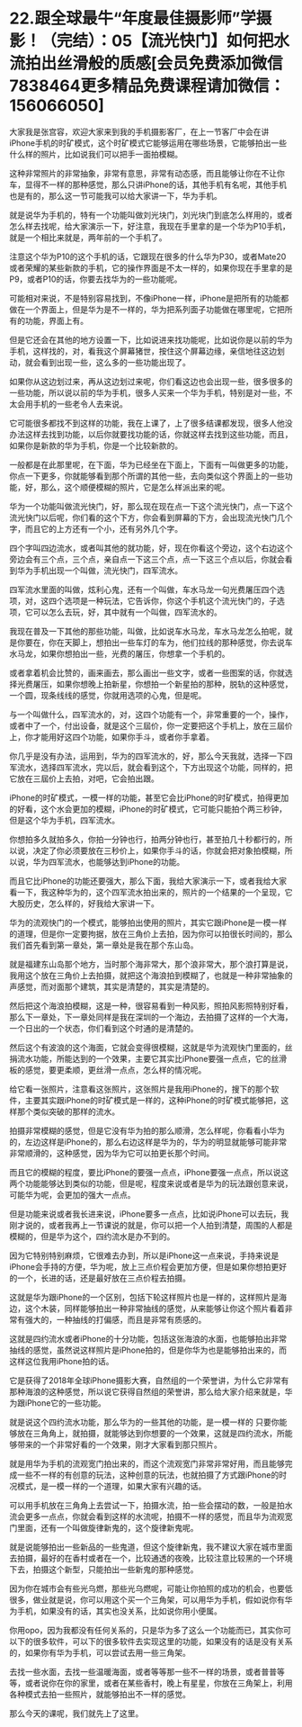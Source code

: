# 22.跟全球最牛“年度最佳摄影师”学摄影！（完结）：05【流光快门】如何把水流拍出丝滑般的质感[会员免费添加微信7838464更多精品免费课程请加微信：156066050]

大家我是张宫容，欢迎大家来到我的手机摄影客厂，在上一节客厂中会在讲iPhone手机的时矿模式，这个时矿模式它能够运用在哪些场景，它能够拍出一些什么样的照片，比如说我们可以把手一面拍模糊。

这种非常照片的非常抽象，非常有意思，非常有动态感，而且能够让你在不让你车，显得不一样的那种感觉，那么只讲iPhone的话，其他手机有名呢，其他手机也是有的，那么这一节可能我可以给大家讲一下，华为手机。

就是说华为手机的，特有一个功能叫做刘光块门，刘光块门到底怎么样用的，或者怎么样去找呢，给大家演示一下，好注意，我现在手里拿的是一个华为P10手机，就是一个相比来就是，两年前的一个手机了。

注意这个华为P10的这个手机的话，它跟现在很多的什么华为P30，或者Mate20或者荣耀的某些新款的手机，它的操作界面是不太一样的，如果你现在手里拿的是P9，或者P10的话，你要去找华为的一些功能呢。

可能相对来说，不是特别容易找到，不像iPhone一样，iPhone是把所有的功能都做在一个界面上，但是华为是不一样的，华为把系列面子功能做在哪里呢，它把所有的功能，界面上有。

但是它还会在其他的地方设置一下，比如说进来找功能呢，比如说你是以前的华为手机，这样找的，对，看我这个屏幕猪世，按住这个屏幕边缘，亲信地往这边划动，就会看到出现一些，这么多的一些功能出现了。

如果你从这边划过来，再从这边划过来呢，你们看这边也会出现一些，很多很多的一些功能，所以说以前的华为手机，很多人买来一个华为手机，特别是对一些，不太会用手机的一些老令人去来说。

它可能很多都找不到这样的功能，我在上课了，上了很多结课都发现，很多人他没办法这样去找到功能，以后你就要找功能的话，你就这样去找到这些功能，而且，如果你是新款的华为手机，你是一个比较新款的。

一般都是在此那里呢，在下面，华为已经坐在下面上，下面有一叫做更多的功能，你点一下更多，你就能够看到那个所谓的其他一些，去向类似这个界面上的一些功能，好，那么，这个顺便模糊的照片，它是怎么样派出来的呢。

华为一个功能叫做流光快门，好，那么现在现在点一下这个流光快门，点一下这个流光快门以后呢，你们看的这个下方，你会看到屏幕的下方，会出现流光快门几个字，而且它的上方还有一个小，还有另外几个字。

四个字叫四边流水，或者叫其他的就功能，好，现在你看这个旁边，这个右边这个旁边会有三个点，三个点，亲自点一下这三个点，点一下这三个点以后，你就会看到华为手机出现一个叫做，流光快门，四军流水。

四军流水里面的叫做，炫利心鬼，还有一个叫做，车水马龙一句光费屠压四个选项，对，这四个选项是一种玩法，它告诉你，你这个手机这个流光快门的，子选项，它可以怎么去玩，好，其中就有一个叫做，四军流水的。

我现在普及一下其他的那些功能，叫做，比如说车水马龙，车水马龙怎么拍呢，就是你要在，你在天脚上，想拍出一些车灯的车为，他们拉线的那种感觉，你去说车水马龙，如果你想拍出一些，光费的屠压，你想拿一个手机的。

或者拿着机会比赞的，画来画去，那么画出一些文字，或者一些图案的话，你就选择光费屠压，如果你想晚上拍新星，你想拍一个新星拍的那种，脱轨的这种感觉，一个圆，现条线线的感觉，你就用选项的心鬼，但是呢。

与一个叫做什么，四军流水的，对，这四个功能有一个，非常重要的一个，操作，或者中了一个，付出设备，就是这个三屆价，你一定要把这个手机上，放在三屆价上，你才能用好这四个功能，如果你手斗，或者你手拿着。

你几乎是没有办法，运用到，华为的四军流水的，好，那么今天我就，选择一下四军流水，选择四军流水，完以后，就会看到这个，下方出现这个功能，同样的，把它放在三屆价上去拍，对吧，它会拍出跟。

iPhone的时矿模式，一模一样的功能，甚至它会比iPhone的时矿模式，拍得更加的好看，这个水会更加的模糊，iPhone的时矿模式，它可能只能拍个两三秒钟，但是这个华为手机，四军流水。

你想拍多久就拍多久，你拍一分钟也行，拍两分钟也行，甚至拍几十秒都行的，所以说，决定了你必须要放在三秒价上，如果你手斗的话，你就会把对象拍模糊，所以说，华为四军流水，也能够达到iPhone的功能。

而且它比iPhone的功能还要强大，那么下面，我给大家演示一下，或者我给大家看一下，我这种华为的，这个四军流水拍出来的，照片的一个结果的一个呈现，它大股历史，怎么样的，好我给大家讲一下。

华为的流观快门的一个模式，能够拍出使用的照片，其实它跟iPhone是一模一样的道理，但是你一定要拘据，放在三角价上去拍，因为你可以拍很长时间的，那么我们首先看到第一章处，第一章处是我在那个东山岛。

就是福建东山岛那个地方，当时那个海非常大，那个浪非常大，那个浪打算是说，我用这个放在三角价上去拍摄，就把这个海浪拍到模糊了，也就是一种非常抽象的声感觉，而对面那个建筑，其实是清楚的，其实是清楚的。

然后把这个海浪拍模糊，这是一种，很容易看到一种风影，照拍风影照特别好看，那么下一章处，下一章处同样是我在深圳的一个海边，去拍摄了这样的一个大海，一个日出的一个状态，你们看到这个时通的是清楚的。

然后这个有波浪的这个海面，它就会变得很模糊，这就是华为流观快门里面的，丝捐流水功能，所能达到的一个效果，主要它其实比iPhone要强一点点，它的丝滑板的感觉，要更柔顺，更丝滑一点点，怎么样的情况呢。

给它看一张照片，注意看这张照片，这张照片是我用iPhone的，搜下的那个软件，主要其实跟iPhone的时矿模式是一样的，这种iPhone的时矿模式能够把，这样那个类似突破的那样的流水。

拍摄非常模糊的感觉，但是它没有华为拍的那么顺滑，怎么样呢，你看看小华为的，左边这样是iPhone的，那么右边这样是华为的，华为的明显就能够可能非常非常顺滑的，这种感觉，因为华为它可以拍更长那个时间。

而且它的模糊的程度，要比iPhone的要强一点点，iPhone要强一点点，所以说这两个功能能够达到类似的功能，但是呢，程度来说或者是华为的玩法跟创意来说，可能华为呢，会更加的强大一点点。

但是功能来说或者我长进来说，iPhone要多一点点，比如说iPhone可以去玩，我刚才说的，或者我再上一节课说的就是，你可以把一个人拍到清楚，周围的人都是模糊的，但是华为这个，四约流水是办不到的。

因为它特别特别麻烦，它很难去办到，所以是iPhone这一点来说，手持来说是iPhone会手持的方便，华为呢，放上三点价程会更加方便，但是如果你想拍更好的一个，长进的话，还是最好放在三点价程去拍摄。

这就是华为跟iPhone的一个区别，包括下轮这样照片也是一样的，这样照片是海边，这个木装，同样能够拍出一种非常抽线的感觉，从来能够让你这个照片看着非常有强大的，一种抽线的打偏感，而且是非常有质感的。

这就是四约流水或者iPhone的十分功能，包括这张海浪的水面，也能够拍出非常抽线的感觉，虽然说这样照片是iPhone拍的，但是你华为也是能够拍出来的，而这样这位我用iPhone拍的话。

它是获得了2018年全球iPhone摄影大赛，自然组的一个荣誉讲，为什么它非常有那种海浪的这种感觉，所以说它获得自然组的荣誉讲，那么给大家介绍来就是，华为跟iPhone它的一些功能。

就是说这个四约流水功能，那么华为的一些其他的功能，是一模一样的 只要你能够放在三角角上，就拍摄，就能够达到你想要的一个效果，这就是四约流水，所能够带来的一个非常好看的一个效果，刚才大家看到那只照片。

就是用华为手机的流观宽门拍出来的，而这个流观宽门非常非常好用，而且能够完成一些不一样的有创意的玩法，这种创意的玩法，也就拍摄了方式跟iPhone的时况模式，是一模一样的一个道理，如果大家有兴趣的话。

可以用手机放在三角角上去尝试一下，拍摄水流，拍一些会摆动的数，一般是拍水流会更多一点点，你就会看到这样的水流呢，拍摄不一样的感觉，而且华为流观宽门里面，还有一个叫做旋律新鬼的，这个旋律新鬼呢。

就是说能够拍出一些新品的一些鬼道，但这个旋律新鬼，我不建议大家在城市里面去拍摄，最好的在香村或者在一个，比较通透的夜晚，比较注意比较黑的一个环境下去，拍摄这个新型，只能拍出一些新鬼的那种感觉。

因为你在城市会有些光乌燃，那些光乌燃呢，可能让你拍照的成功的机会，也要低很多，做业就是说，你可以用这个买一个三角架，可以用华为手机，假如说你有华为手机，如果没有的话，其实也没关系，比如说你用小便属。

你用opo，因为我都没有任何关系的，只是华为多了这么一个功能而已，其实你可以下的很多软件，可以下的很多软件去实现这里的功能，如果没有的话是没有关系的，如果你有华为手机，可以尝试去用一些三角架。

去找一些水面，去找一些温暖海面，或者等等那一些不一样的场景，或者普普等等，或者说你在你的家里，或者在某些香村，晚上有星星，你放在三角架上，利用各种模式去拍一些照片，就能够拍出不一样的感觉。

那么今天的课呢，我们就先上了这里。